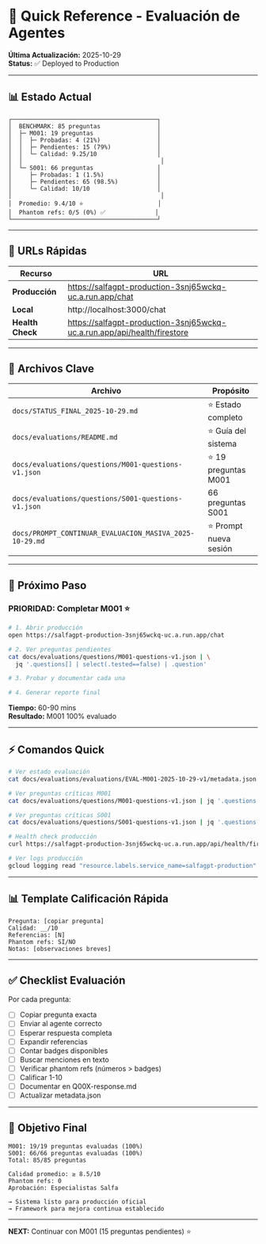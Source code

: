 # 🚀 Quick Reference - Evaluación de Agentes

**Última Actualización:** 2025-10-29  
**Status:** ✅ Deployed to Production

---

## 📊 Estado Actual

```
┌─────────────────────────────────────────┐
│  BENCHMARK: 85 preguntas                │
│  ├─ M001: 19 preguntas                  │
│  │  ├─ Probadas: 4 (21%)                │
│  │  ├─ Pendientes: 15 (79%)             │
│  │  └─ Calidad: 9.25/10                 │
│  │                                       │
│  └─ S001: 66 preguntas                  │
│     ├─ Probadas: 1 (1.5%)               │
│     ├─ Pendientes: 65 (98.5%)           │
│     └─ Calidad: 10/10                   │
│                                          │
│  Promedio: 9.4/10 ⭐                     │
│  Phantom refs: 0/5 (0%) ✅              │
└─────────────────────────────────────────┘
```

---

## 🔗 URLs Rápidas

| Recurso | URL |
|---------|-----|
| **Producción** | https://salfagpt-production-3snj65wckq-uc.a.run.app/chat |
| **Local** | http://localhost:3000/chat |
| **Health Check** | https://salfagpt-production-3snj65wckq-uc.a.run.app/api/health/firestore |

---

## 📁 Archivos Clave

| Archivo | Propósito |
|---------|-----------|
| `docs/STATUS_FINAL_2025-10-29.md` | ⭐ Estado completo |
| `docs/evaluations/README.md` | ⭐ Guía del sistema |
| `docs/evaluations/questions/M001-questions-v1.json` | ⭐ 19 preguntas M001 |
| `docs/evaluations/questions/S001-questions-v1.json` | 66 preguntas S001 |
| `docs/PROMPT_CONTINUAR_EVALUACION_MASIVA_2025-10-29.md` | ⭐ Prompt nueva sesión |

---

## 🎯 Próximo Paso

### **PRIORIDAD: Completar M001** ⭐

```bash
# 1. Abrir producción
open https://salfagpt-production-3snj65wckq-uc.a.run.app/chat

# 2. Ver preguntas pendientes
cat docs/evaluations/questions/M001-questions-v1.json | \
  jq '.questions[] | select(.tested==false) | .question'

# 3. Probar y documentar cada una

# 4. Generar reporte final
```

**Tiempo:** 60-90 mins  
**Resultado:** M001 100% evaluado

---

## ⚡ Comandos Quick

```bash
# Ver estado evaluación
cat docs/evaluations/evaluations/EVAL-M001-2025-10-29-v1/metadata.json | jq '.scope'

# Ver preguntas críticas M001
cat docs/evaluations/questions/M001-questions-v1.json | jq '.questions[] | select(.priority=="critical")'

# Ver preguntas críticas S001  
cat docs/evaluations/questions/S001-questions-v1.json | jq '.questions[] | select(.priority=="critical")'

# Health check producción
curl https://salfagpt-production-3snj65wckq-uc.a.run.app/api/health/firestore | jq '.status'

# Ver logs producción
gcloud logging read "resource.labels.service_name=salfagpt-production" --limit 10 --project salfagpt
```

---

## 📊 Template Calificación Rápida

```
Pregunta: [copiar pregunta]
Calidad: __/10
Referencias: [N]
Phantom refs: SÍ/NO
Notas: [observaciones breves]
```

---

## ✅ Checklist Evaluación

Por cada pregunta:
- [ ] Copiar pregunta exacta
- [ ] Enviar al agente correcto
- [ ] Esperar respuesta completa
- [ ] Expandir referencias
- [ ] Contar badges disponibles
- [ ] Buscar menciones en texto
- [ ] Verificar phantom refs (números > badges)
- [ ] Calificar 1-10
- [ ] Documentar en Q00X-response.md
- [ ] Actualizar metadata.json

---

## 🎯 Objetivo Final

```
M001: 19/19 preguntas evaluadas (100%)
S001: 66/66 preguntas evaluadas (100%)  
Total: 85/85 preguntas

Calidad promedio: ≥ 8.5/10
Phantom refs: 0
Aprobación: Especialistas Salfa

→ Sistema listo para producción oficial
→ Framework para mejora continua establecido
```

---

**NEXT:** Continuar con M001 (15 preguntas pendientes) ⭐


